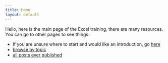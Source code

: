 ```yaml
---
title: Home
layout: default
---
```


Hello, here is the main page of the Excel training, there are many resources. You can go to other pages to see things:
- If you are unsure where to start and would like an introduction, go [here](intro_course)
- [browse by topic](topics)
- [all posts ever published](all_posts)